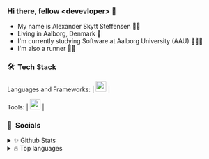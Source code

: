### Hi there, fellow \<devevloper\> 👋

- My name is Alexander Skytt Steffensen 🙋‍♂️
- Living in Aalborg, Denmark 🌇
- I'm currently studying Software at Aalborg University (AAU) 👨🏼‍💻
- I'm also a runner 🏃‍♂️

<h3> 🛠 &nbsp;Tech Stack</h3>

Languages and Frameworks: | [<img src = " " alt = " " width = "24">](website) | 

Tools: | [<img src = " " alt = " " width = "24">](website) | 

<h3> 👥 &nbsp;Socials</h3>


<details>
  <summary>✨ Github Stats</summary>
  <br>
  <img align="left" alt="Alexander's Github Stats" src="https://github-readme-stats.vercel.app/api?username=AlexanderSteffensen&show_icons=true&theme=dracula" />
  <br>
  <br>
  <br>
  <br>
  <br>
  <br>
  <br>
  <br>
  <br>
</details>
<details>
  <summary>🔥 Top languages</summary>
  <br>
  <img align="left" alt="Alexander's Github Stats" src="https://github-readme-stats.vercel.app/api/top-langs/?username=AlexanderSteffensen&theme=dracula" /> <br>
  <br>
  <br>
  <br>
  <br>
  <br>
  <br>
  <b>Note:</b> This chart is only a metric of which languages my public code on GitHub consists of and does not reflect my experience or skill level.
  <br>
</details>


